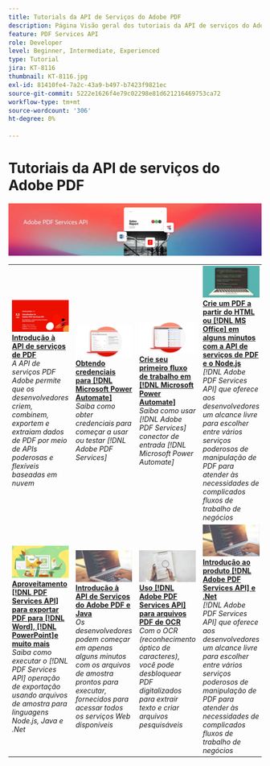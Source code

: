 ```yaml
---
title: Tutorials da API de Serviços do Adobe PDF
description: Página Visão geral dos tutoriais da API de serviços do Adobe PDF
feature: PDF Services API
role: Developer
level: Beginner, Intermediate, Experienced
type: Tutorial
jira: KT-8116
thumbnail: KT-8116.jpg
exl-id: 81410fe4-7a2c-43a9-b497-b7423f9821ec
source-git-commit: 5222e1626f4e79c02298e81d621216469753ca72
workflow-type: tm+mt
source-wordcount: '306'
ht-degree: 0%

---
```


# Tutoriais da API de serviços do Adobe PDF

![Banner da API de serviços de PDF](../assets/pdfserviceshero.jpg)

<table style="table-layout:fixed">
<tr>
 <td>
   <a href="https://experienceleague.adobe.com/docs/adobe-developers-live-events/events/2021/oct2021/pdf-services-api.html">
      <img alt="Introdução à API de serviços de PDF" src="assets/introduction_1280.png" />
   </a>
    <div>
   <a href="https://experienceleague.adobe.com/docs/adobe-developers-live-events/events/2021/oct2021/pdf-services-api.html"><strong>Introdução à API de serviços de PDF</strong></a>
    </div>
    <em>A API de serviços PDF Adobe permite que os desenvolvedores criem, combinem, exportem e extraiam dados de PDF por meio de APIs poderosas e flexíveis baseadas em nuvem</em>
    <br>
  </td>
  <td>
   <a href="getting-credentials-power-automate.md">
      <img alt="Como obter credenciais para o Microsoft Power Automate" src="assets/createcredentials_1280.png" />
   </a>
    <div>
   <a href="getting-credentials-power-automate.md"><strong>Obtendo credenciais para [!DNL Microsoft Power Automate]</strong></a>
    </div>
    <em>Saiba como obter credenciais para começar a usar ou testar [!DNL Adobe PDF Services]</em>
    <br>
  </td>
  <td>
   <a href="create-workflow-power-automate.md">
      <img alt="Crie seu primeiro fluxo de trabalho no Microsoft Power Automate" src="assets/firstflow_1280.png" />
   </a>
    <div>
   <a href="create-workflow-power-automate.md"><strong>Crie seu primeiro fluxo de trabalho em [!DNL Microsoft Power Automate]</strong></a>
    </div>
    <em>Saiba como usar [!DNL Adobe PDF Services] conector de entrada [!DNL Microsoft Power Automate]</em>
    <br>
  </td>
  <td>
   <a href="createpdffromhtml.md">
      <img alt="Crie um PDF do HTML ou MS Office em alguns minutos com a API de serviços de PDF e o Node.js" src="assets/PDFServices_GettingStartedNode_thumb.jpg" />
   </a>
    <div>
   <a href="createpdffromhtml.md"><strong>Crie um PDF a partir do HTML ou [!DNL MS Office] em alguns minutos com a API de serviços de PDF e o Node.js</strong></a>
    </div>
    <em>[!DNL Adobe PDF Services API] que oferece aos desenvolvedores um alcance livre para escolher entre vários serviços poderosos de manipulação de PDF para atender às necessidades de complicados fluxos de trabalho de negócios</em>
    <br>
  </td>
</tr>
<tr>
  <td>
   <a href="exportpdf.md">
      <img alt="Usar a API de Serviços de PDF para exportar PDF para Word, PowerPoint e muito mais" src="assets/PDFServices_ExportPDF_thumb.jpg" />
   </a>
    <div>
   <a href="exportpdf.md"><strong>Aproveitamento [!DNL PDF Services API] para exportar PDF para [!DNL Word], [!DNL PowerPoint]e muito mais</strong></a>
    </div>
    <em>Saiba como executar o [!DNL PDF Services API] operação de exportação usando arquivos de amostra para linguagens Node.js, Java e .Net</em>
    <br>
  </td>
   <td>
   <a href="gettingstartedjava.md">
      <img alt="Introdução à API de Serviços do Adobe PDF e Java" src="assets/PDFServices_GettingStartedJAVA_thumb.jpg" />
   </a>
    <div>
   <a href="gettingstartedjava.md"><strong>Introdução à API de Serviços do Adobe PDF e Java</strong></a>
    </div>
    <em>Os desenvolvedores podem começar em apenas alguns minutos com os arquivos de amostra prontos para executar, fornecidos para acessar todos os serviços Web disponíveis</em>
    <br>
  </td>
   <td>
   <a href="ocr.md">
      <img alt="Uso da API de Serviços do Adobe PDF em arquivos de PDF de OCR" src="assets/PDFServices_OCR_Thumb.jpg" />
   </a>
    <div>
   <a href="ocr.md"><strong>Uso [!DNL Adobe PDF Services API] para arquivos PDF de OCR</strong></a>
    </div>
    <em>Com o OCR (reconhecimento óptico de caracteres), você pode desbloquear PDF digitalizados para extrair texto e criar arquivos pesquisáveis</em>
    <br>
  </td>
  <td>
   <a href="gettingstartednet.md">
      <img alt="Introdução à API de Serviços do Adobe PDF e ao .Net" src="assets/PDFServices_GettingStartedNET_thumb.jpg" />
   </a>
    <div>
   <a href="gettingstartednet.md"><strong>Introdução ao produto [!DNL Adobe PDF Services API] e .Net</strong></a>
    </div>
    <em>[!DNL Adobe PDF Services API] que oferece aos desenvolvedores um alcance livre para escolher entre vários serviços poderosos de manipulação de PDF para atender às necessidades de complicados fluxos de trabalho de negócios</em>
    <br>
  </td>
</tr>
</table>

